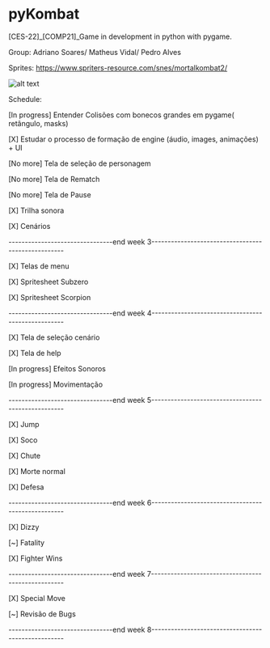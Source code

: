 # pyKombat
[CES-22]_[COMP21]_Game in development in python with pygame. 

Group: Adriano Soares/ Matheus Vidal/ Pedro Alves

Sprites: https://www.spriters-resource.com/snes/mortalkombat2/

![alt text](https://github.com/vidalmatheus/pyKombat/blob/master/res/Background/MainMenu01.png)

Schedule:

[In progress] Entender   Colisões com bonecos grandes em pygame( retângulo, masks)

[X] Estudar o   processo de formação de engine (áudio, images, animações) + UI

[No more] Tela de   seleção de personagem

[No more] Tela de   Rematch

[No more] Tela de Pause

[X] Trilha sonora

[X] Cenários

 --------------------------------end week 3---------------------------------------------------
 
[X] Telas de menu 
 
[X] Spritesheet   Subzero

[X] Spritesheet   Scorpion

 --------------------------------end week 4---------------------------------------------------
 
[X] Tela de   seleção cenário  

[X] Tela de   help 
  
[In progress] Efeitos   Sonoros

[In progress] Movimentação

 --------------------------------end week 5---------------------------------------------------
 
[X] Jump

[X] Soco

[X] Chute

[X] Morte normal

[X] Defesa

--------------------------------end week 6---------------------------------------------------

[X] Dizzy

[~] Fatality

[X] Fighter Wins

--------------------------------end week 7---------------------------------------------------

[X] Special Move

[~] Revisão de Bugs

--------------------------------end week 8---------------------------------------------------
